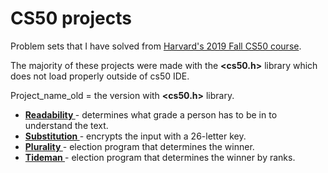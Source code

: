 # CS50 projects
Problem sets that I have solved from <a href="https://cs50.harvard.edu/college/2019/fall/"> Harvard's 2019 Fall CS50 course</a>.

The majority of these projects were made with the <b><cs50.h></b> library which does not load properly outside of cs50 IDE. 

Project_name_old = the version with <b><cs50.h></b> library.


<ul>
  <li> <b> <a href="https://github.com/jonwow/CS50projects/blob/master/readability.c"> Readability </a> </b> - determines what grade a person has to be in to understand the text.</li>
  <li> <b> <a href="https://github.com/jonwow/CS50projects/blob/master/substitution.c"> Substitution </a> </b> - encrypts the input with a 26-letter key.</li>
    <li> <b> <a href="https://github.com/jonwow/CS50projects/blob/master/plurality.c"> Plurality </a> </b> - election program that determines the winner.</li>
    <li> <b> <a href="https://github.com/jonwow/CS50projects/blob/master/tideman.c"> Tideman </a> </b> - election program that determines the winner by ranks.</li>

</ul>
  
